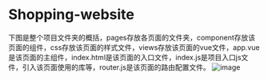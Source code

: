 # Shopping-website
下图是整个项目文件夹的概括，pages存放各页面的文件夹，component存放该页面的组件，css存放该页面的样式文件，views存放该页面的vue文件，app.vue是该页面的主组件，index.html是该页面的入口文件，index.js是项目入口js文件，引入该页面使用的库等，router.js是该页面的路由配置文件。
![image](https://github.com/captain-aer/Shopping-website/blob/master/img/projectDescription.png)
